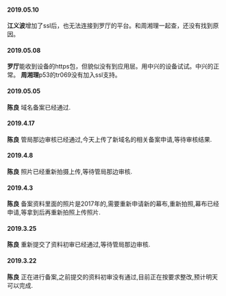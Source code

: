 

#### 2019.05.10
**江义波**增加了ssl后，也无法连接到罗厅的平台。和周湘理一起查，还没有找到原因。
#### 2019.05.08
**罗厅**能收到设备的https包，但貌似没有到应用层。用中兴的设备试试。中兴的正常。
**周湘理**p53的tr069没有加入ssl支持。
#### 2019.05.05
**陈良** 域名备案已经通过.
#### 2019.4.17
**陈良** 管局那边审核已经通过,今天上传了新域名的相关备案申请,等待审核结果.
#### 2019.4.8 
**陈良** 照片已经重新拍摄上传,等待管局那边审核.
#### 2019.4.3
**陈良**  备案资料里面的照片是2017年的,需要重新申请新的幕布,重新拍照,幕布已经申请,等拿到后再重新拍照上传照片.
#### 2019.3.25
**陈良** 重新提交了资料初审已经通过,等待管局那边审核.
#### 2019.3.22
**陈良** 正在进行备案,之前提交的资料初审没有通过,目前正在按要求整改,预计明天可以完成.
